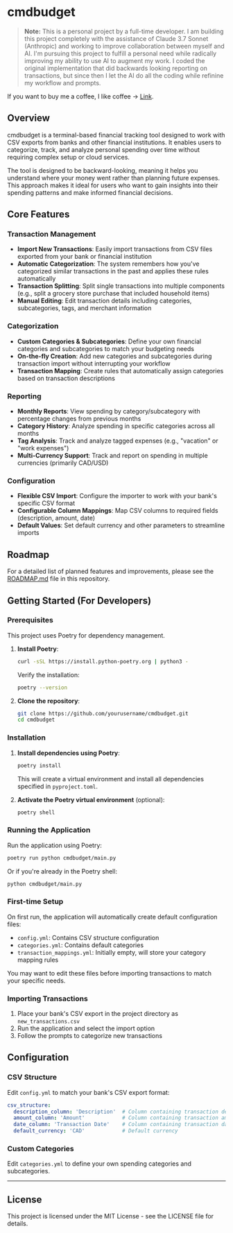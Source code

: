 # cmdbudget

<!-- AI generated and maintained by claude-3.7-sonnet -->

> **Note:** This is a personal project by a full-time developer. I am building this project completely with the assistance of Claude 3.7 Sonnet (Anthropic) and working to improve collaboration between myself and AI. I'm pursuing this project to fulfill a personal need while radically improving my ability to use AI to augment my work. I coded the original implementation that did backwards looking reporting on transactions, but since then I let the AI do all the coding while refinine my workflow and prompts.

If you want to buy me a coffee, I like coffee -> [Link](https://buymeacoffee.com/kirbydevelopmentservices).

## Overview

cmdbudget is a terminal-based financial tracking tool designed to work with CSV exports from banks and other financial institutions. It enables users to categorize, track, and analyze personal spending over time without requiring complex setup or cloud services.

The tool is designed to be backward-looking, meaning it helps you understand where your money went rather than planning future expenses. This approach makes it ideal for users who want to gain insights into their spending patterns and make informed financial decisions.

## Core Features

### Transaction Management
- **Import New Transactions**: Easily import transactions from CSV files exported from your bank or financial institution
- **Automatic Categorization**: The system remembers how you've categorized similar transactions in the past and applies these rules automatically
- **Transaction Splitting**: Split single transactions into multiple components (e.g., split a grocery store purchase that included household items)
- **Manual Editing**: Edit transaction details including categories, subcategories, tags, and merchant information

### Categorization
- **Custom Categories & Subcategories**: Define your own financial categories and subcategories to match your budgeting needs
- **On-the-fly Creation**: Add new categories and subcategories during transaction import without interrupting your workflow
- **Transaction Mapping**: Create rules that automatically assign categories based on transaction descriptions

### Reporting
- **Monthly Reports**: View spending by category/subcategory with percentage changes from previous months
- **Category History**: Analyze spending in specific categories across all months
- **Tag Analysis**: Track and analyze tagged expenses (e.g., "vacation" or "work expenses")
- **Multi-Currency Support**: Track and report on spending in multiple currencies (primarily CAD/USD)

### Configuration
- **Flexible CSV Import**: Configure the importer to work with your bank's specific CSV format
- **Configurable Column Mappings**: Map CSV columns to required fields (description, amount, date)
- **Default Values**: Set default currency and other parameters to streamline imports

## Roadmap

For a detailed list of planned features and improvements, please see the [ROADMAP.md](ROADMAP.md) file in this repository.

## Getting Started (For Developers)

### Prerequisites

This project uses Poetry for dependency management. 

1. **Install Poetry**:

   ```bash
   curl -sSL https://install.python-poetry.org | python3 -
   ```

   Verify the installation:

   ```bash
   poetry --version
   ```

2. **Clone the repository**:

   ```bash
   git clone https://github.com/yourusername/cmdbudget.git
   cd cmdbudget
   ```

### Installation

1. **Install dependencies using Poetry**:

   ```bash
   poetry install
   ```

   This will create a virtual environment and install all dependencies specified in `pyproject.toml`.

2. **Activate the Poetry virtual environment** (optional):

   ```bash
   poetry shell
   ```

### Running the Application

Run the application using Poetry:

```bash
poetry run python cmdbudget/main.py
```

Or if you're already in the Poetry shell:

```bash
python cmdbudget/main.py
```

### First-time Setup

On first run, the application will automatically create default configuration files:
- `config.yml`: Contains CSV structure configuration
- `categories.yml`: Contains default categories
- `transaction_mappings.yml`: Initially empty, will store your category mapping rules

You may want to edit these files before importing transactions to match your specific needs.

### Importing Transactions

1. Place your bank's CSV export in the project directory as `new_transactions.csv`
2. Run the application and select the import option
3. Follow the prompts to categorize new transactions

## Configuration

### CSV Structure

Edit `config.yml` to match your bank's CSV export format:

```yaml
csv_structure:
  description_column: 'Description'  # Column containing transaction description
  amount_column: 'Amount'            # Column containing transaction amount
  date_column: 'Transaction Date'    # Column containing transaction date
  default_currency: 'CAD'            # Default currency
```

### Custom Categories

Edit `categories.yml` to define your own spending categories and subcategories.

---

## License

This project is licensed under the MIT License - see the LICENSE file for details.
